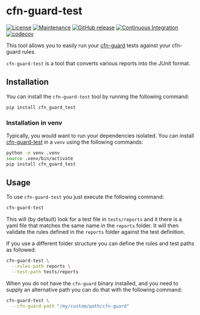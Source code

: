 # cfn-guard-test

[![License](https://img.shields.io/badge/License-MIT-green.svg)](./LICENSE.md)
[![Maintenance](https://img.shields.io/badge/Maintained-yes-green.svg)](https://github.com/Nr18/cfn-guard-test/graphs/commit-activity)
[![GitHub release](https://img.shields.io/github/release/Nr18/cfn-guard-test.svg)](https://github.com/Nr18/cfn-guard-test/releases/)
[![Continuous Integration](https://github.com/Nr18/cfn-guard-test/actions/workflows/ci.yml/badge.svg)](https://github.com/Nr18/cfn-guard-test/actions/workflows/ci.yml)
[![codecov](https://codecov.io/gh/Nr18/cfn-guard-test/branch/main/graph/badge.svg?token=RMPJ8DBMKZ)](https://codecov.io/gh/Nr18/cfn-guard-test)

This tool allows you to easily run your [cfn-guard][cfn-guard] tests against your cfn-guard rules.

`cfn-guard-test` is a tool that converts various reports into the JUnit format.

## Installation

You can install the `cfn-guard-test` tool by running the following command:

```bash
pip install cfn_guard_test
```

### Installation in venv

Typically, you would want to run your dependencies isolated. You can install [cfn-guard-test][cfn-guard-test] in a `venv`
using the following commands:

```bash
python -m venv .venv
source .venv/bin/activate
pip install cfn_guard_test
```

## Usage

To use `cfn-guard-test` you just execute the following command:

```bash
cfn-guard-test
```

This will (by default) look for a test file in `tests/reports` and it there is a yaml file that matches the same name in
the `reports` folder. It will then validate the rules defined in the `reports` folder against the test definition.

If you use a different folder structure you can define the rules and test paths as followed:

```bash
cfn-guard-test \
  --rules-path reports \
  --test-path tests/reports
```

When you do not have the `cfn-guard` binary installed, and you need to supply an alternative path you can do that with
the following command:

```bash
cfn-guard-test \
  --cfn-guard-path "/my/custom/path/cfn-guard"
```

[cfn-guard]: https://github.com/aws-cloudformation/cloudformation-guard "AWS CloudFormation Guard"
[cfn-guard-test]: https://github.com/Nr18/cfn-guard-test "CloudFormation Guard Test"
